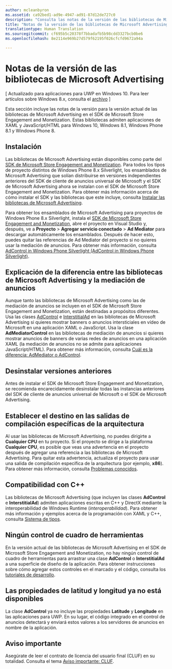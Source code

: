 ```yaml
---
author: mcleanbyron
ms.assetid: ca92bed1-ad9e-4947-ad91-87d12de727c0
description: "Consulta las notas de la versión de las bibliotecas de Microsoft Advertising en el SDK de Microsoft Store Engagement and Monetization."
title: "Notas de la versión de las bibliotecas de Microsoft Advertising"
translationtype: Human Translation
ms.sourcegitcommit: cf695b5c20378f7bbadafb5b98cdd3327bcb0be6
ms.openlocfilehash: 8e2114e969b27d579f62195f026cfcfd9672a94a

---
```


# Notas de la versión de las bibliotecas de Microsoft Advertising


\[ Actualizado para aplicaciones para UWP en Windows 10. Para leer artículos sobre Windows 8.x, consulta el [archivo](http://go.microsoft.com/fwlink/p/?linkid=619132) \]

Esta sección incluye las notas de la versión para la versión actual de las bibliotecas de Microsoft Advertising en el SDK de Microsoft Store Engagement and Monetization. Estas bibliotecas admiten aplicaciones de XAML y JavaScript/HTML para Windows 10, Windows 8.1, Windows Phone 8.1 y Windows Phone 8.

## Instalación


Las bibliotecas de Microsoft Advertising están disponibles como parte del [SDK de Microsoft Store Engagement and Monetization](http://aka.ms/store-em-sdk). Para todos los tipos de proyecto distintos de Windows Phone 8.x Silverlight, los ensamblados de Microsoft Advertising que solían distribuirse en versiones independientes anteriores del SDK de cliente de anuncios universal de Microsoft y el SDK de Microsoft Advertising ahora se instalan con el SDK de Microsoft Store Engagement and Monetization. Para obtener más información acerca de cómo instalar el SDK y las bibliotecas que este incluye, consulta [Instalar las bibliotecas de Microsoft Advertising](install-the-microsoft-advertising-libraries.md).

Para obtener los ensamblados de Microsoft Advertising para proyectos de Windows Phone 8.x Silverlight, instala el [SDK de Microsoft Store Engagement and Monetization](http://aka.ms/store-em-sdk), abre el proyecto en Visual Studio y, después, ve a **Proyecto** > **Agregar servicio conectado** > **Ad Mediator** para descargar automáticamente los ensamblados. Después de hacer esto, puedes quitar las referencias de Ad Mediator del proyecto si no quieres usar la mediación de anuncios. Para obtener más información, consulta [AdControl in Windows Phone Silverlight (AdControl in Windows Phone Silverlight)](adcontrol-in-windows-phone-silverlight.md).

## Explicación de la diferencia entre las bibliotecas de Microsoft Advertising y la mediación de anuncios

Aunque tanto las bibliotecas de Microsoft Advertising como las de mediación de anuncios se incluyen en el SDK de Microsoft Store Engagement and Monetization, están destinadas a propósitos diferentes. Usa las clases [AdControl](https://msdn.microsoft.com/library/windows/apps/microsoft.advertising.winrt.ui.adcontrol.aspx) e [InterstitialAd](https://msdn.microsoft.com/library/windows/apps/microsoft.advertising.winrt.ui.interstitialad.aspx) en las bibliotecas de Microsoft Advertising si quieres mostrar banners o anuncios intersticiales en vídeo de Microsoft en una aplicación XAML o JavaScript. Usa la clase **AdMediatorControl** en las bibliotecas de mediación de anuncios si quieres mostrar anuncios de banners de varias redes de anuncios en una aplicación XAML (la mediación de anuncios no se admite para aplicaciones JavaScript/HTML). Para obtener más información, consulta [Cuál es la diferencia: AdMediator o AdControl](what-is-the-difference-admediatorcontrol-or-adcontrol.md).

## Desinstalar versiones anteriores

Antes de instalar el SDK de Microsoft Store Engagement and Monetization, se recomienda encarecidamente desinstalar todas las instancias anteriores del SDK de cliente de anuncios universal de Microsoft o el SDK de Microsoft Advertising.

## Establecer el destino en las salidas de compilación específicas de la arquitectura

Al usar las bibliotecas de Microsoft Advertising, no puedes dirigirte a **Cualquier CPU** en tu proyecto. Si el proyecto se dirige a la plataforma **Cualquier CPU**, es posible que veas una advertencia en el proyecto después de agregar una referencia a las bibliotecas de Microsoft Advertising. Para quitar esta advertencia, actualiza el proyecto para usar una salida de compilación específica de la arquitectura (por ejemplo, **x86**). Para obtener más información, consulta [Problemas conocidos](known-issues-for-the-advertising-libraries.md).

## Compatibilidad con C++

Las bibliotecas de Microsoft Advertising (que incluyen las clases **AdControl** e **InterstitialAd**) admiten aplicaciones escritas en C++ y DirectX mediante la interoperabilidad de Windows Runtime (*interoperabilidad*). Para obtener más información y ejemplos acerca de la programación con XAML y C++, consulta [Sistema de tipos](https://msdn.microsoft.com/library/windows/apps/xaml/hh755822.aspx).

## Ningún control de cuadro de herramientas

En la versión actual de las bibliotecas de Microsoft Advertising en el SDK de Microsoft Store Engagement and Monetization, no hay ningún control de cuadro de herramientas para arrastrar una clase **AdControl** o **InterstitialAd** a una superficie de diseño de la aplicación. Para obtener instrucciones sobre cómo agregar estos controles en el marcado y el código, consulta los [tutoriales de desarrollo](developer-walkthroughs.md).

## Las propiedades de latitud y longitud ya no está disponibles

La clase **AdControl** ya no incluye las propiedades **Latitude** y **Longitude** en las aplicaciones para UWP. En su lugar, el código integrado en el control de anuncios detectará y enviará estos valores a los servidores de anuncios en nombre de la aplicación.

## Aviso importante

Asegúrate de leer el contrato de licencia del usuario final (CLUF) en su totalidad. Consulta el tema [Aviso importante: CLUF](important-notice-eula.md).

 

 



<!--HONumber=Jun16_HO4-->


